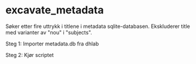 # excavate_metadata

Søker etter fire uttrykk i titlene i metadata sqlite-databasen. Ekskluderer title med varianter av "nou" i "subjects".

Steg 1: Importer metadata.db fra dhlab

Steg 2: Kjør scriptet
